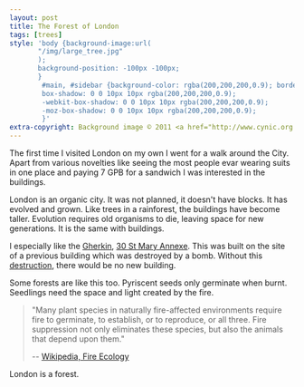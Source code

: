 ```yaml
---
layout: post
title: The Forest of London
tags: [trees]
style: 'body {background-image:url(
       "/img/large_tree.jpg"
       );
       background-position: -100px -100px;
       }
        #main, #sidebar {background-color: rgba(200,200,200,0.9); border-radius:15px; padding: 5px;
        box-shadow: 0 0 10px 10px rgba(200,200,200,0.9);
        -webkit-box-shadow: 0 0 10px 10px rgba(200,200,200,0.9);
        -moz-box-shadow: 0 0 10px 10px rgba(200,200,200,0.9);
        }'
extra-copyright: Background image © 2011 <a href="http://www.cynic.org.uk/photos/USACA2008/Vancouver/Capilano/index2.html">Robin Stevens</a>
---
```


The first time I visited London on my own I went for a walk around the
City. Apart from various novelties like seeing the most people evar wearing
suits in one place and paying 7 GPB for a sandwich I was interested in the
buildings.

London is an organic city. It was not planned, it doesn't have blocks. It has
evolved and grown. Like trees in a rainforest, the buildings have become
taller. Evolution requires old organisms to die, leaving space for new
generations. It is the same with buildings.

I especially like the <a
href="http://en.wikipedia.org/wiki/Lingam">Gherkin</a>, <a
href="http://en.wikipedia.org/wiki/30_St_Mary_Axe">30 St Mary Annexe</a>. This
was built on the site of a previous building which was destroyed by a
bomb. Without this <a
href="http://en.wikipedia.org/wiki/Shiva">destruction</a>, there would be no
new building.

Some forests are like this too. Pyriscent seeds only germinate when
burnt. Seedlings need the space and light created by the fire.

<blockquote>
<p>
"Many plant species in naturally fire-affected environments require fire to
germinate, to establish, or to reproduce, or all three. Fire suppression not
only eliminates these species, but also the animals that depend upon them."
</p>
<p>
-- <a href="http://en.wikipedia.org/wiki/Fire_ecology">Wikipedia, Fire Ecology</a>
</p>
</blockquote>

London is a forest.

<!--
I am concerned that some interpretation of the <a
href="http://www.legislation.gov.uk/ukpga/2006/11/part/1/crossheading/encouragement-etc-of-terrorism">Terrorism
Act 2006</a> might make writing this post punishable by 7 years in
prison. Therefore, I will add that I am not trying to encourage you to blow up
buildings or set forests on fire. It is probably not a good idea to set fire
to forests, but when it happens naturally or when old buildings fall apart,
there may be some benefits. Really, I'm not trying to comment on whether these
things are good or bad, I'm just noting how they are.
-->